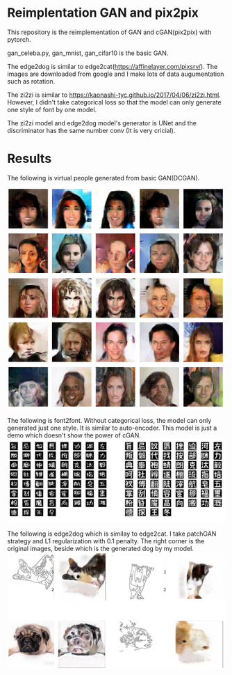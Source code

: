 # Reimplentation GAN and pix2pix
This repository is the reimplementation of GAN and cGAN(pix2pix) with pytorch.  

gan_celeba.py, gan_mnist, gan_cifar10 is the basic GAN. 

The edge2dog is similar to edge2cat(https://affinelayer.com/pixsrv/). The images are downloaded from google and I make lots of data augumentation such as rotation. 

The zi2zi is similar to https://kaonashi-tyc.github.io/2017/04/06/zi2zi.html. However, I didn't take categorical loss so that the model can only generate one style of font by one model. 

The zi2zi model and edge2dog model's generator is UNet and the discriminator has the same number conv (It is very cricial).

# Results
The following is virtual people generated from basic GAN(DCGAN).   

![](images/1.png)

The following is font2font. Without categorical loss, the model can only generated just one style. It is similar to auto-encoder. This model is just a demo which doesn't show the power of cGAN.
![](images/2.png)

The following is edge2dog which is similay to edge2cat. I take patchGAN strategy and L1 regularization with 0.1 penalty. The right corner is the original images, beside which is the generated dog by my model.
![](images/3.png)